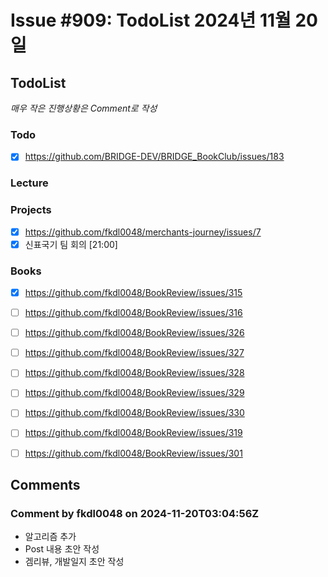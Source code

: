# Issue #909: TodoList 2024년 11월 20일

## TodoList

*매우 작은 진행상황은 Comment로 작성*

### Todo  

- [x] https://github.com/BRIDGE-DEV/BRIDGE_BookClub/issues/183

### Lecture

### Projects

- [x] https://github.com/fkdl0048/merchants-journey/issues/7
- [x] 신표국기 팀 회의 [21:00]

### Books

- [x] https://github.com/fkdl0048/BookReview/issues/315
- [ ] https://github.com/fkdl0048/BookReview/issues/316
- [ ] https://github.com/fkdl0048/BookReview/issues/326
- [ ] https://github.com/fkdl0048/BookReview/issues/327
- [ ] https://github.com/fkdl0048/BookReview/issues/328
- [ ] https://github.com/fkdl0048/BookReview/issues/329
- [ ] https://github.com/fkdl0048/BookReview/issues/330
- [ ] https://github.com/fkdl0048/BookReview/issues/319
- [ ] https://github.com/fkdl0048/BookReview/issues/301


## Comments

### Comment by fkdl0048 on 2024-11-20T03:04:56Z

- 알고리즘 추가
- Post 내용 초안 작성
- 겜리뷰, 개발일지 초안 작성

